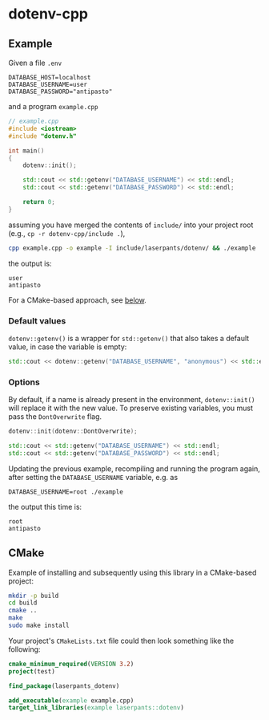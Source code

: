 # dotenv-cpp

## Example

Given a file `.env`

```shell
DATABASE_HOST=localhost
DATABASE_USERNAME=user
DATABASE_PASSWORD="antipasto"
```

and a program `example.cpp`

```cpp
// example.cpp
#include <iostream>
#include "dotenv.h"

int main()
{
    dotenv::init();

    std::cout << std::getenv("DATABASE_USERNAME") << std::endl;
    std::cout << std::getenv("DATABASE_PASSWORD") << std::endl;

    return 0;
}
```

assuming you have merged the contents of `include/` into your project root (e.g., `cp -r dotenv-cpp/include .`),

```bash
cpp example.cpp -o example -I include/laserpants/dotenv/ && ./example
```

the output is:

```
user
antipasto
```

For a CMake-based approach, see [below](#CMake).

### Default values

`dotenv::getenv()` is a wrapper for `std::getenv()` that also takes a default value, in case the variable is empty:

```cpp
std::cout << dotenv::getenv("DATABASE_USERNAME", "anonymous") << std::endl;
```

### Options

By default, if a name is already present in the environment, `dotenv::init()` will replace it with the new value. To preserve existing variables, you must pass the `DontOverwrite` flag.

```cpp
dotenv::init(dotenv::DontOverwrite);

std::cout << std::getenv("DATABASE_USERNAME") << std::endl;
std::cout << std::getenv("DATABASE_PASSWORD") << std::endl;
```

Updating the previous example, recompiling and running the program again, after setting the `DATABASE_USERNAME` variable, e.g. as

```
DATABASE_USERNAME=root ./example
```

the output this time is:

```
root
antipasto
```

## CMake

Example of installing and subsequently using this library in a CMake-based project:

```bash
mkdir -p build
cd build
cmake ..
make
sudo make install
```

Your project's `CMakeLists.txt` file could then look something like the following:

```cmake
cmake_minimum_required(VERSION 3.2)
project(test)

find_package(laserpants_dotenv)

add_executable(example example.cpp)
target_link_libraries(example laserpants::dotenv)
```
